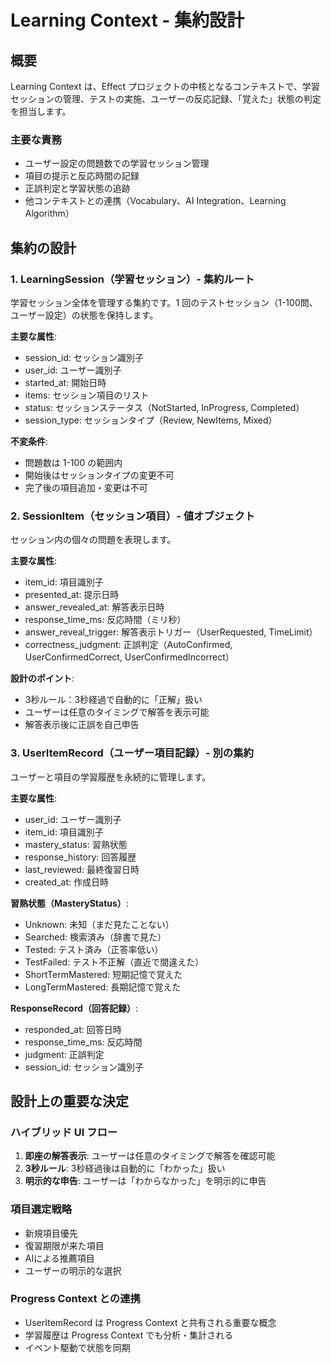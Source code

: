 # Learning Context - 集約設計

## 概要

Learning Context は、Effect プロジェクトの中核となるコンテキストで、学習セッションの管理、テストの実施、ユーザーの反応記録、「覚えた」状態の判定を担当します。

### 主要な責務

- ユーザー設定の問題数での学習セッション管理
- 項目の提示と反応時間の記録
- 正誤判定と学習状態の追跡
- 他コンテキストとの連携（Vocabulary、AI Integration、Learning Algorithm）

## 集約の設計

### 1. LearningSession（学習セッション）- 集約ルート

学習セッション全体を管理する集約です。1 回のテストセッション（1-100問、ユーザー設定）の状態を保持します。

**主要な属性**:

- session_id: セッション識別子
- user_id: ユーザー識別子
- started_at: 開始日時
- items: セッション項目のリスト
- status: セッションステータス（NotStarted, InProgress, Completed）
- session_type: セッションタイプ（Review, NewItems, Mixed）

**不変条件**:

- 問題数は 1-100 の範囲内
- 開始後はセッションタイプの変更不可
- 完了後の項目追加・変更は不可

### 2. SessionItem（セッション項目）- 値オブジェクト

セッション内の個々の問題を表現します。

**主要な属性**:

- item_id: 項目識別子
- presented_at: 提示日時
- answer_revealed_at: 解答表示日時
- response_time_ms: 反応時間（ミリ秒）
- answer_reveal_trigger: 解答表示トリガー（UserRequested, TimeLimit）
- correctness_judgment: 正誤判定（AutoConfirmed, UserConfirmedCorrect, UserConfirmedIncorrect）

**設計のポイント**:

- 3秒ルール：3秒経過で自動的に「正解」扱い
- ユーザーは任意のタイミングで解答を表示可能
- 解答表示後に正誤を自己申告

### 3. UserItemRecord（ユーザー項目記録）- 別の集約

ユーザーと項目の学習履歴を永続的に管理します。

**主要な属性**:

- user_id: ユーザー識別子
- item_id: 項目識別子
- mastery_status: 習熟状態
- response_history: 回答履歴
- last_reviewed: 最終復習日時
- created_at: 作成日時

**習熟状態（MasteryStatus）**:

- Unknown: 未知（まだ見たことない）
- Searched: 検索済み（辞書で見た）
- Tested: テスト済み（正答率低い）
- TestFailed: テスト不正解（直近で間違えた）
- ShortTermMastered: 短期記憶で覚えた
- LongTermMastered: 長期記憶で覚えた

**ResponseRecord（回答記録）**:

- responded_at: 回答日時
- response_time_ms: 反応時間
- judgment: 正誤判定
- session_id: セッション識別子

## 設計上の重要な決定

### ハイブリッド UI フロー

1. **即座の解答表示**: ユーザーは任意のタイミングで解答を確認可能
2. **3秒ルール**: 3秒経過後は自動的に「わかった」扱い
3. **明示的な申告**: ユーザーは「わからなかった」を明示的に申告

### 項目選定戦略

- 新規項目優先
- 復習期限が来た項目
- AIによる推薦項目
- ユーザーの明示的な選択

### Progress Context との連携

- UserItemRecord は Progress Context と共有される重要な概念
- 学習履歴は Progress Context でも分析・集計される
- イベント駆動で状態を同期
